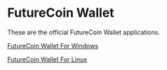 FutureCoin Wallet
=================
These are the official FutureCoin Wallet applications.

[FutureCoin Wallet For Windows](https://github.com/futurevio/futurecoin/raw/main/wallet/futurecoin-qt-windows.zip)


[FutureCoin Wallet For Linux](https://github.com/futurevio/futurecoin/raw/main/wallet/futurecoin-qt-linux.tar.gz)
